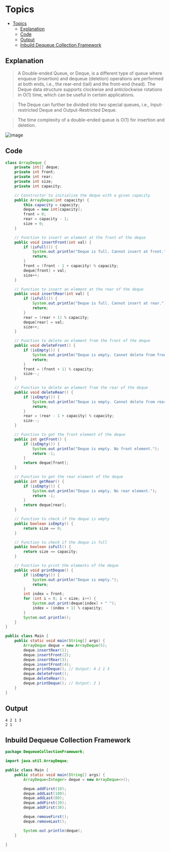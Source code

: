 # Topics
- [Topics](#Topics)
  - [Explanation](#Explanation) 
  - [Code](#Code)
  - [Output](#Output)
  - [Inbuild Dequeue Collection Framework](#Inbuild-Dequeue-Collection-Framework)

## Explanation 
> A Double-ended Queue, or Deque, is a different type of queue where enqueue (insertion) and dequeue (deletion) operations are performed at both ends, i.e., the rear-end (tail) and the front-end (head). The Deque data structure supports clockwise and anticlockwise rotations in O(1) time, which can be useful in certain applications.

> The Deque can further be divided into two special queues, i.e., Input-restricted Deque and Output-Restricted Deque.

> The time complexity of a double-ended queue is O(1) for insertion and deletion.

![image](https://github.com/YashAgrawal0406/JAVA-DS/assets/93816952/9c96b9a9-e0b1-4631-bc0d-8629e8162722)

## Code
```Java
class ArrayDeque {
    private int[] deque;
    private int front;
    private int rear;
    private int size;
    private int capacity;

    // Constructor to initialize the deque with a given capacity
    public ArrayDeque(int capacity) {
        this.capacity = capacity;
        deque = new int[capacity];
        front = 0;
        rear = capacity - 1;
        size = 0;
    }

    // Function to insert an element at the front of the deque
    public void insertFront(int val) {
        if (isFull()) {
            System.out.println("Deque is full. Cannot insert at front.");
            return;
        }
        front = (front - 1 + capacity) % capacity;
        deque[front] = val;
        size++;
    }

    // Function to insert an element at the rear of the deque
    public void insertRear(int val) {
        if (isFull()) {
            System.out.println("Deque is full. Cannot insert at rear.");
            return;
        }
        rear = (rear + 1) % capacity;
        deque[rear] = val;
        size++;
    }

    // Function to delete an element from the front of the deque
    public void deleteFront() {
        if (isEmpty()) {
            System.out.println("Deque is empty. Cannot delete from front.");
            return;
        }
        front = (front + 1) % capacity;
        size--;
    }

    // Function to delete an element from the rear of the deque
    public void deleteRear() {
        if (isEmpty()) {
            System.out.println("Deque is empty. Cannot delete from rear.");
            return;
        }
        rear = (rear - 1 + capacity) % capacity;
        size--;
    }

    // Function to get the front element of the deque
    public int getFront() {
        if (isEmpty()) {
            System.out.println("Deque is empty. No front element.");
            return -1;
        }
        return deque[front];
    }

    // Function to get the rear element of the deque
    public int getRear() {
        if (isEmpty()) {
            System.out.println("Deque is empty. No rear element.");
            return -1;
        }
        return deque[rear];
    }

    // Function to check if the deque is empty
    public boolean isEmpty() {
        return size == 0;
    }

    // Function to check if the deque is full
    public boolean isFull() {
        return size == capacity;
    }

    // Function to print the elements of the deque
    public void printDeque() {
        if (isEmpty()) {
            System.out.println("Deque is empty.");
            return;
        }
        int index = front;
        for (int i = 0; i < size; i++) {
            System.out.print(deque[index] + " ");
            index = (index + 1) % capacity;
        }
        System.out.println();
    }
}

public class Main {
    public static void main(String[] args) {
        ArrayDeque deque = new ArrayDeque(5);
        deque.insertRear(1);
        deque.insertFront(2);
        deque.insertRear(3);
        deque.insertFront(4);
        deque.printDeque(); // Output: 4 2 1 3
        deque.deleteFront();
        deque.deleteRear();
        deque.printDeque(); // Output: 2 1
    }
}
```

## Output
```
4 2 1 3 
2 1
```


## Inbuild Dequeue Collection Framework
```Java
package DequeueCollectionFramework;

import java.util.ArrayDeque;

public class Main {
    public static void main(String[] args) {
        ArrayDeque<Integer> deque = new ArrayDeque<>();

        deque.addFirst(10);
        deque.addLast(100);
        deque.addLast(80);
        deque.addFirst(20);
        deque.addFirst(30);

        deque.removeFirst();
        deque.removeLast();

        System.out.println(deque);
    }

}
```
